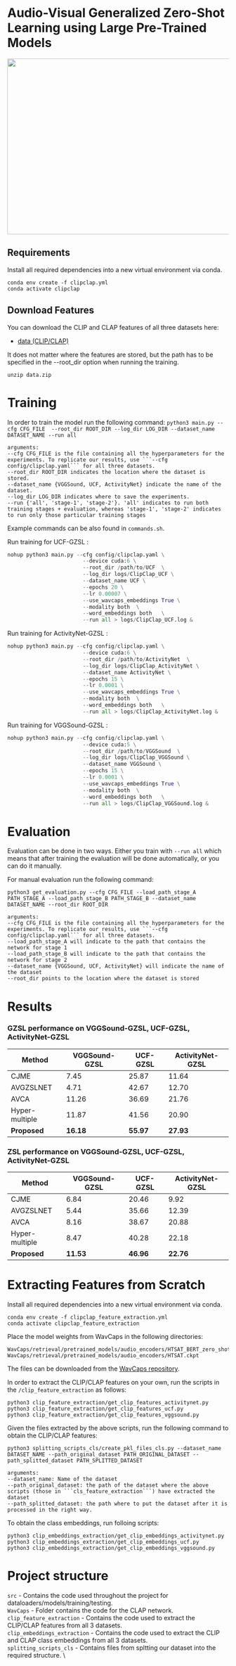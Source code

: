 # Audio-Visual Generalized Zero-Shot Learning using Large Pre-Trained Models

<!-- ## [Paper](https://arxiv.org/abs/2207.09966) | [Project Page](https://www.eml-unitue.de/publication/temporal-audio-visual-zsl)


This repository is the implementation of [Temporal and cross-modal attention for
audio-visual zero-shot learning](https://arxiv.org/abs/2207.09966). -->

<img src="audio_visual_gzsl.png" width="700" height="400">

## Requirements
Install all required dependencies into a new virtual environment via conda.
```shell
conda env create -f clipclap.yml
conda activate clipclap
```


## Download Features

You can download the CLIP and CLAP features of all three datasets here:
<!-- * [data (CLIP/CLAP)](https://drive.google.com/file/d/1fNb3WvbN76yuPVi4MeVtgDycdX0jAE2G/view?usp=sharing) -->
* [data (CLIP/CLAP)](https://drive.google.com/uc?export=download&id=1fNb3WvbN76yuPVi4MeVtgDycdX0jAE2G)






It does not matter where the features are stored, but the path has to be specified in the --root_dir option when running the training.


```shell
unzip data.zip
```


# Training
In order to train the model run the following command:
```python3 main.py --cfg CFG_FILE  --root_dir ROOT_DIR --log_dir LOG_DIR --dataset_name DATASET_NAME --run all```

```
arguments:
--cfg CFG_FILE is the file containing all the hyperparameters for the experiments. To replicate our results, use ```--cfg config/clipclap.yaml``` for all three datasets.
--root_dir ROOT_DIR indicates the location where the dataset is stored.
--dataset_name {VGGSound, UCF, ActivityNet} indicate the name of the dataset.
--log_dir LOG_DIR indicates where to save the experiments.
--run {'all', 'stage-1', 'stage-2'}. 'all' indicates to run both training stages + evaluation, whereas 'stage-1', 'stage-2' indicates to run only those particular training stages
```
Example commands can be also found in `commands.sh`.

Run training for UCF-GZSL :
```python
nohup python3 main.py --cfg config/clipclap.yaml \
                        --device cuda:6 \
                        --root_dir /path/to/UCF  \
                        --log_dir logs/ClipClap_UCF \
                        --dataset_name UCF \
                        --epochs 20 \
                        --lr 0.00007 \
                        --use_wavcaps_embeddings True \
                        --modality both  \
                        --word_embeddings both   \
                        --run all > logs/ClipClap_UCF.log &
```
Run training for ActivityNet-GZSL :
```python
nohup python3 main.py --cfg config/clipclap.yaml \
                        --device cuda:6 \
                        --root_dir /path/to/ActivityNet  \
                        --log_dir logs/ClipClap_ActivityNet \
                        --dataset_name ActivityNet \
                        --epochs 15 \
                        --lr 0.0001 \
                        --use_wavcaps_embeddings True \
                        --modality both  \
                        --word_embeddings both   \
                        --run all > logs/ClipClap_ActivityNet.log &
```

Run training for VGGSound-GZSL :
```python
nohup python3 main.py --cfg config/clipclap.yaml \
                        --device cuda:5 \
                        --root_dir /path/to/VGGSound  \
                        --log_dir logs/ClipClap_VGGSound \
                        --dataset_name VGGSound \
                        --epochs 15 \
                        --lr 0.0001 \
                        --use_wavcaps_embeddings True \
                        --modality both  \
                        --word_embeddings both   \
                        --run all > logs/ClipClap_VGGSound.log &

```

# Evaluation

Evaluation can be done in two ways. Either you train with ```--run all``` which means that after training the evaluation will be done automatically, or you can do it manually.

For manual evaluation run the following command:

```python3 get_evaluation.py --cfg CFG_FILE --load_path_stage_A PATH_STAGE_A --load_path_stage_B PATH_STAGE_B --dataset_name DATASET_NAME --root_dir ROOT_DIR```

```
arguments:
--cfg CFG_FILE is the file containing all the hyperparameters for the experiments. To replicate our results, use ```--cfg config/clipclap.yaml``` for all three datasets.
--load_path_stage_A will indicate to the path that contains the network for stage 1
--load_path_stage_B will indicate to the path that contains the network for stage 2
--dataset_name {VGGSound, UCF, ActivityNet} will indicate the name of the dataset
--root_dir points to the location where the dataset is stored
```


# Results

### GZSL performance on VGGSound-GZSL, UCF-GZSL, ActivityNet-GZSL

| Method             | VGGSound-GZSL          | UCF-GZSL        | ActivityNet-GZSL |
|--------------------|------------------------|-----------------|------------------|
| CJME               |   7.45                 |    25.87        |   11.64           |
| AVGZSLNET          |   4.71                 |     42.67       |   12.70           |
| AVCA               |   11.26                  |  36.69          |  21.76            |
| Hyper-multiple     |   11.87                  |  41.56          |  20.90            |
| **Proposed**       |  **16.18**              |  **55.97**      |  **27.93**       |


### ZSL performance on VGGSound-GZSL, UCF-GZSL, ActivityNet-GZSL

| Method             | VGGSound-GZSL          | UCF-GZSL        | ActivityNet-GZSL |
|--------------------|------------------------|-----------------|------------------|
| CJME               |    6.84                 |    20.46        |   9.92           |
| AVGZSLNET          |    5.44                 |      35.66       |    12.39           |
| AVCA               |   8.16                  |  38.67          |  20.88            |
| Hyper-multiple     |   8.47                  |  40.28          |  22.18            |
| **Proposed**       |  **11.53**              |  **46.96**      |  **22.76**       |





# Extracting Features from Scratch

Install all required dependencies into a new virtual environment via conda.
```shell
conda env create -f clipclap_feature_extraction.yml
conda activate clipclap_feature_extraction
```

Place the model weights from WavCaps in the following directories:
```
WavCaps/retrieval/pretrained_models/audio_encoders/HTSAT_BERT_zero_shot.pt
WavCaps/retrieval/pretrained_models/audio_encoders/HTSAT.ckpt
```
The files can be downloaded from the [WavCaps repository](https://github.com/XinhaoMei/WavCaps).

In order to extract the CLIP/CLAP features on your own, run the scripts in the ```/clip_feature_extraction``` as follows:
```shell
python3 clip_feature_extraction/get_clip_features_activitynet.py
python3 clip_feature_extraction/get_clip_features_ucf.py
python3 clip_feature_extraction/get_clip_features_vggsound.py
```
Given the files extracted by the above scripts, run the following command to obtain the CLIP/CLAP features:

```shell
python3 splitting_scripts_cls/create_pkl_files_cls.py --dataset_name DATASET_NAME --path_original_dataset PATH_ORIGINAL_DATASET --path_splitted_dataset PATH_SPLITTED_DATASET

arguments:
--dataset_name: Name of the dataset
--path_original_dataset: the path of the dataset where the above scripts (those in ```cls_feature_extraction```) have extracted the dataset
--path_splitted_dataset: the path where to put the dataset after it is processed in the right way.
```


To obtain the class embeddings, run folloing scripts:
```shell
python3 clip_embeddings_extraction/get_clip_embeddings_activitynet.py
python3 clip_embeddings_extraction/get_clip_embeddings_ucf.py
python3 clip_embeddings_extraction/get_clip_embeddings_vggsound.py
```

# Project structure
```src``` - Contains the code used throughout the project for dataloaders/models/training/testing. \
```WavCaps``` - Folder contains the code for the CLAP network. \
```clip_feature_extraction``` - Contains the code used to extract the CLIP/CLAP features from all 3 datasets. \
```clip_embeddings_extraction``` - Contains the code used to extract the CLIP and CLAP class embeddings from all 3 datasets. \
```splitting_scripts_cls``` - Contains files from spltting our dataset into the required structure. \

<!-- ## [Paper](https://arxiv.org/abs/2207.09966) | [Project Page](https://www.eml-unitue.de/publication/temporal-audio-visual-zsl)


This repository is the implementation of [Temporal and cross-modal attention for
audio-visual zero-shot learning](https://arxiv.org/abs/2207.09966).

<img src="/img/TCAF.png" width="700" height="400">

## Requirements
Install all required dependencies into a new virtual environment via conda.
```shell
conda env create -f TCAF.yml
```

# Datasets

We base our datasets on the [AVCA repository](https://github.com/ExplainableML/AVCA-GZSL/). The dataset structure is identical to AVCA and the dataset folder is called ```avgzsl_benchmark_non_averaged_datasets```. The only difference is that we use temporal features instead of averaged features. We provide our temporal C3D/VGGish features to download below.

In order to extract the C3D/VGGish features on your own, run the scripts in the ```/cls_feature_extraction``` as follows:
```shell
python3 cls_feature_extraction/get_features_activitynet.py
python3 cls_feature_extraction/get_features_ucf.py
python3 cls_feature_extraction/get_features_vggsound.py
```
Given the files extracted by the above scripts, run the following command to obtain the cls features:

```shell
python3 splitting_scripts_cls/create_pkl_files_cls.py --dataset_name DATASET_NAME --path_original_dataset PATH_ORIGINAL_DATASET --path_splitted_dataset PATH_SPLITTED_DATASET

arguments:
--dataset_name: Name of the dataset
--path_original_dataset: the path of the dataset where the above scripts (those in ```cls_feature_extraction```) have extracted the dataset
--path_splitted_dataset: the path where to put the dataset after it is processed in the right way.
```

Moreover, we adapted the SeLaVi implementation from the [AVCA repository](https://github.com/ExplainableML/AVCA-GZSL/) in order to extract temporal features and to make extraction more parallelizable. For obtaining the SeLaVi features we used the following commands:
```shell
python3 selavi_feature_extraction/get_clusters.py \
--root_dir <path_to_raw_videos> \
--weights_path <path_to_pretrained_selavi_vgg_sound.pth> \
--mode train \
--pretrained False \
--aud_sample_rate 44100 \
--use_mlp False \
--dataset {activity,ucf,vggsound} \
--headcount 2 \
--exp_desc <experiment_description> \
--output_dir <path_to_save_extracted_features> \
--batch_size 1 \
--workers 0

python3 selavi_feature_extraction/merge_features_selavi.py
```

```
python3 splitting_scripts_main/create_pkl_files_selavi.py --dataset_name DATASET_NAME --path_original_dataset PATH_ORIGINAL_DATASET --path_splitted_dataset PATH_SPLITTED_DATASET

arguments:
--dataset_name: Name of the dataset
--path_original_dataset: the path of the dataset where the above scripts (those in ```selavi_feature_extraction```) have extracted the dataset
--path_splitted_dataset: the path where to put the dataset after it is processed in the right way.
```



## Download features

You can download our temporal supervised (C3D/VGGish) features of all three datasets here:
* [VGGSound-GZSL (C3D/VGGish)](https://s3.mlcloud.uni-tuebingen.de/tcaf-gzsl/vggsound-supervised-temporal.zip)
* [UCF-GZSL (C3D/VGGish)](https://s3.mlcloud.uni-tuebingen.de/tcaf-gzsl/ucf-supervised-temporal.zip)
* [ActivityNet-GZSL (C3D/VGGish)](https://s3.mlcloud.uni-tuebingen.de/tcaf-gzsl/activitynet-supervised-temporal.zip)

We additionally provide temporal self-supervised (SeLaVi) features, which have been pretrained in self-supervised manner on VGGSound:
* [VGGSound-GZSL (SeLaVi)](https://s3.mlcloud.uni-tuebingen.de/tcaf-gzsl/vggsound-selavi-temporal.zip)
* [UCF-GZSL (SeLaVi)](https://s3.mlcloud.uni-tuebingen.de/tcaf-gzsl/ucf-selavi-temporal.zip)
* [ActivityNet-GZSL (SeLaVi)](https://s3.mlcloud.uni-tuebingen.de/tcaf-gzsl/activitynet-selavi-temporal.zip)

> Since the VGGSound dataset is also used for the zero-shot learning task, **we recommend the usage of supervised (C3D/VGGish) features** instead of SeLaVi.

The features should be placed inside the ```avgzsl_benchmark_non_averaged_datasets``` folder:
```shell
unzip [DATASET].zip -d avgzsl_benchmark_non_averaged_datasets/
```


# Training
In order to train the model run the following command:
```python3 main.py --cfg CFG_FILE  --root_dir ROOT_DIR --log_dir LOG_DIR --dataset_name DATASET_NAME --run all```

```
arguments:
--cfg CFG_FILE is the file containing all the hyperparameters for the experiments. These can be found in ```config/best/X/best_Y.yaml``` where X indicate whether you want to use cls features or main features. Y indicate the dataset that you want to use.
--root_dir ROOT_DIR indicates the location where the dataset is stored.
--dataset_name {VGGSound, UCF, ActivityNet} indicate the name of the dataset.
--log_dir LOG_DIR indicates where to save the experiments.
--run {'all', 'stage-1', 'stage-2'}. 'all' indicates to run both training stages + evaluation, whereas 'stage-1', 'stage-2' indicates to run only those particular training stages
```



# Evaluation

Evaluation can be done in two ways. Either you train with ```--run all``` which means that after training the evaluation will be done automatically, or you can do it manually.

For manual evaluation run the following command:

```python3 get_evaluation.py --cfg CFG_FILE --load_path_stage_A PATH_STAGE_A --load_path_stage_B PATH_STAGE_B --dataset_name DATASET_NAME --root_dir ROOT_DIR```

```
arguments:
--cfg CFG_FILE is the file containing all the hyperparameters for the experiments. These can be found in ```config/best/X/best_Y.yaml``` where X indicate whether you want to use cls features or main features. Y indicate the dataset that you want to use.
--load_path_stage_A will indicate to the path that contains the network for stage 1
--load_path_stage_B will indicate to the path that contains the network for stage 2
--dataset_name {VGGSound, UCF, ActivityNet} will indicate the name of the dataset
--root_dir points to the location where the dataset is stored
```


# Model weights
The trained models can be downloaded from [here](https://drive.google.com/file/d/1blz6p7qv94V238Qt0w0dBsqXZLGsT84D/view?usp=sharing).

# Results

### GZSL performance on VGGSound-GZSL, UCF-GZSL, ActivityNet-GZSL

| Method             | VGGSound-GZSL          | UCF-GZSL        | ActivityNet-GZSL |
|--------------------|------------------------|-----------------|------------------|
| Attention fusion   |   4.95                 |    24.97        |   5.18           |
| Perceiver          |   4.93                 |     34.11       |   6.92           |
| CJME               |  3.68                  |  28.65          |  7.32            |
| AVGZSLNET          |  5.26                  |  36.51          |  8.30            |
| AVCA               |  8.31                  |  41.34          |  9.92            |
| **TCAF**           |  **8.77**              |  **50.78**      |  **12.20**       |


### ZSL performance on VGGSound-GZSL, UCF-GZSL, ActivityNet-GZSL

| Method             | VGGSound-GZSL          | UCF-GZSL        | ActivityNet-GZSL |
|--------------------|------------------------|-----------------|------------------|
| Attention fusion   |  3.37                  |    20.21        |        4.88      |
| Perceiver          |  3.44                  |     28.12       |        4.47      |
| CJME               |  3.72                  |  29.01          | 6.29             |
| AVGZSLNET          |  4.81                  |  31.51          | 6.39             |
| AVCA               |  6.91                  |  37.72          | 7.58             |
|**TCAF**            |  **7.41**              |  **44.64**      | **7.96**         |

# Project structure
```src``` - Contains the code used throughout the project for dataloaders/models/training/testing.
```c3d``` - Folder contains the code for the C3D network.
```audioset_vggish_tensorflow_to_pytorch``` - Contains the code which is used to obtain the audio features using VGGish.
```cls_feature_extraction``` - Contains the code used to extract the C3D/VGGish features from all 3 datasets.
```selavi_feature_extraction``` - Contains the code used to extract the SeLaVi features.
```splitting_scripts_{cls,main}``` - Contains files from spltting our dataset into the required structure.


``` -->
